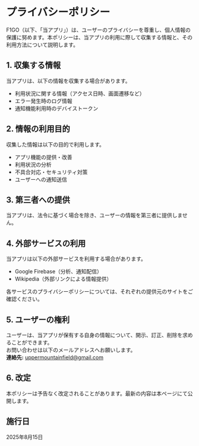 # プライバシーポリシー

F1GO（以下、「当アプリ」）は、ユーザーのプライバシーを尊重し、個人情報の保護に努めます。本ポリシーは、当アプリの利用に際して収集する情報と、その利用方法について説明します。

## 1. 収集する情報
当アプリは、以下の情報を収集する場合があります。
- 利用状況に関する情報（アクセス日時、画面遷移など）
- エラー発生時のログ情報
- 通知機能利用時のデバイストークン

## 2. 情報の利用目的
収集した情報は以下の目的で利用します。
- アプリ機能の提供・改善
- 利用状況の分析
- 不具合対応・セキュリティ対策
- ユーザーへの通知送信

## 3. 第三者への提供
当アプリは、法令に基づく場合を除き、ユーザーの情報を第三者に提供しません。

## 4. 外部サービスの利用
当アプリは以下の外部サービスを利用する場合があります。
- Google Firebase（分析、通知配信）
- Wikipedia（外部リンクによる情報提供）

各サービスのプライバシーポリシーについては、それぞれの提供元のサイトをご確認ください。

## 5. ユーザーの権利
ユーザーは、当アプリが保有する自身の情報について、開示、訂正、削除を求めることができます。  
お問い合わせは以下のメールアドレスへお願いします。  
**連絡先:** uppermountainfield@gmail.com

## 6. 改定
本ポリシーは予告なく改定されることがあります。最新の内容は本ページにて公開します。

## 施行日
2025年8月15日
